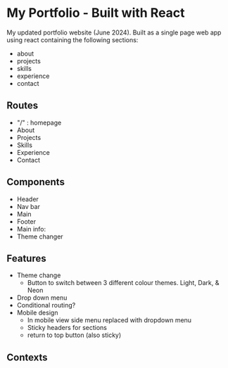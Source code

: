 # My Portfolio - Built with React

My updated portfolio website (June 2024). Built as a single page web app using react containing the following sections:

- about
- projects
- skills
- experience
- contact

## Routes

- "/" : homepage
- About
- Projects
- Skills
- Experience
- Contact

## Components

- Header
- Nav bar
- Main
- Footer
- Main info:
- Theme changer

## Features

- Theme change
  - Button to switch between 3 different colour themes. Light, Dark, & Neon
- Drop down menu
- Conditional routing?
- Mobile design
  - In mobile view side menu replaced with dropdown menu
  - Sticky headers for sections
  - return to top button (also sticky)

## Contexts

